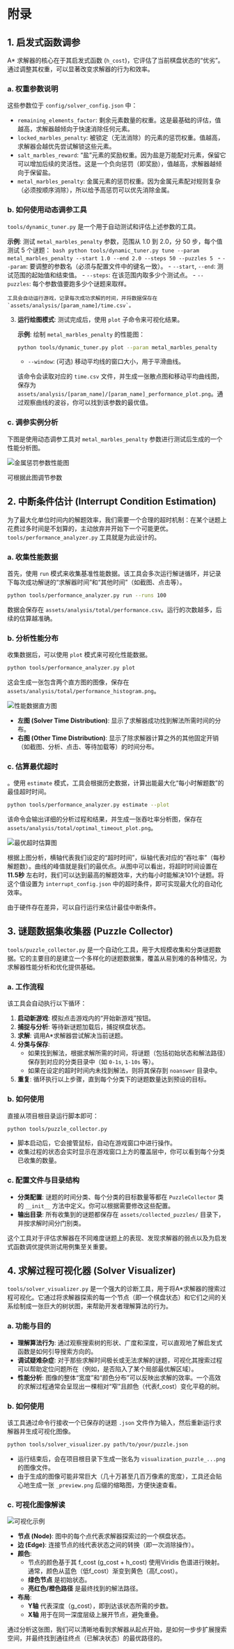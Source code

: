 # 附录


## 1. 启发式函数调参

A* 求解器的核心在于其启发式函数 (`h_cost`)，它评估了当前棋盘状态的“优劣”。通过调整其权重，可以显著改变求解器的行为和效率。

### a. 权重参数说明

这些参数位于 `config/solver_config.json` 中：

-   `remaining_elements_factor`: 剩余元素数量的权重。这是最基础的评估，值越高，求解器越倾向于快速消除任何元素。
-   `locked_marbles_penalty`: 被锁定（无法消除）的元素的惩罚权重。值越高，求解器会越优先尝试解锁这些元素。
-   `salt_marbles_reward`: “盐”元素的奖励权重。因为盐是万能配对元素，保留它可以增加后续的灵活性。这是一个负向惩罚（即奖励），值越高，求解器越倾向于保留盐。
-   `metal_marbles_penalty`: 金属元素的惩罚权重。因为金属元素配对规则复杂（必须按顺序消除），所以给予高惩罚可以优先消除金属。

### b. 如何使用动态调参工具

`tools/dynamic_tuner.py` 是一个用于自动测试和评估上述参数的工具。

**示例**: 测试 `metal_marbles_penalty` 参数，范围从 1.0 到 2.0，分 50 步，每个值测试 5 个谜题：
    ```bash
    python tools/dynamic_tuner.py tune --param metal_marbles_penalty --start 1.0 --end 2.0 --steps 50 --puzzles 5
    ```
    -   `--param`: 要调整的参数名（必须与配置文件中的键名一致）。
    -   `--start`, `--end`: 测试范围的起始值和结束值。
    -   `--steps`: 在该范围内取多少个测试点。
    -   `--puzzles`: 每个参数值要跑多少个谜题来取样。

    工具会自动运行游戏，记录每次成功求解的时间，并将数据保存在 `assets/analysis/[param_name]/time.csv`。

3.  **运行绘图模式**: 测试完成后，使用 `plot` 子命令来可视化结果。

    **示例**: 绘制 `metal_marbles_penalty` 的性能图：
    ```bash
    python tools/dynamic_tuner.py plot --param metal_marbles_penalty
    ```
    -   `--window`: (可选) 移动平均线的窗口大小，用于平滑曲线。

    该命令会读取对应的 `time.csv` 文件，并生成一张散点图和移动平均曲线图，保存为 `assets/analysis/[param_name]/[param_name]_performance_plot.png`。通过观察曲线的波谷，你可以找到该参数的最优值。

### c. 调参实例分析

下图是使用动态调参工具对 `metal_marbles_penalty` 参数进行测试后生成的一个性能分析图。

![金属惩罚参数性能图](../assets/analysis/metal_marbles_penalty/metal_marbles_penalty_performance_plot.png)

可根据此图调节参数

## 2. 中断条件估计 (Interrupt Condition Estimation)

为了最大化单位时间内的解题效率，我们需要一个合理的超时机制：在某个谜题上花费过多时间是不划算的，主动放弃并开始下一个可能更优。`tools/performance_analyzer.py` 工具就是为此设计的。

### a. 收集性能数据

首先，使用 `run` 模式来收集基准性能数据。该工具会多次运行解谜循环，并记录下每次成功解谜的“求解器时间”和“其他时间”（如截图、点击等）。

```bash
python tools/performance_analyzer.py run --runs 100
```
数据会保存在 `assets/analysis/total/performance.csv`。运行的次数越多，后续的估算越准确。

### b. 分析性能分布

收集数据后，可以使用 `plot` 模式来可视化性能数据。

```bash
python tools/performance_analyzer.py plot
```
这会生成一张包含两个直方图的图像，保存在 `assets/analysis/total/performance_histogram.png`。

![性能数据直方图](../assets/analysis/total/performance_histogram.png)

*   **左图 (Solver Time Distribution)**: 显示了求解器成功找到解法所需时间的分布。
*   **右图 (Other Time Distribution)**: 显示了除求解器计算之外的其他固定开销（如截图、分析、点击、等待加载等）的时间分布。

### c. 估算最优超时

。使用 `estimate` 模式，工具会根据历史数据，计算出能最大化“每小时解题数”的最佳超时时间。

```bash
python tools/performance_analyzer.py estimate --plot
```

该命令会输出详细的分析过程和结果，并生成一张吞吐率分析图，保存在 `assets/analysis/total/optimal_timeout_plot.png`。

![最优超时估算图](../assets/analysis/total/optimal_timeout_plot.png)

根据上图分析，横轴代表我们设定的“超时时间”，纵轴代表对应的“吞吐率”（每秒解题数）。曲线的峰值就是我们的最优点。从图中可以看出，将超时时间设置在 **11.5秒** 左右时，我们可以达到最高的解题效率，大约每小时能解决101个谜题。将这个值设置为 `interrupt_config.json` 中的超时条件，即可实现最大化的自动化效率。

由于硬件存在差异，可以自行运行来估计最佳中断条件。


## 3. 谜题数据集收集器 (Puzzle Collector)

`tools/puzzle_collector.py` 是一个自动化工具，用于大规模收集和分类谜题数据。它的主要目的是建立一个多样化的谜题数据集，覆盖从易到难的各种情况，为求解器性能分析和优化提供基础。

### a. 工作流程

该工具会自动执行以下循环：

1.  **启动新游戏**: 模拟点击游戏内的“开始新游戏”按钮。
2.  **捕捉与分析**: 等待新谜题加载后，捕捉棋盘状态。
3.  **求解**: 调用A*求解器尝试解决当前谜题。
4.  **分类与保存**:
    -   如果找到解法，根据求解所需的时间，将谜题（包括初始状态和解法路径）保存到对应的分类目录中（如 `0-1s`, `1-10s` 等）。
    -   如果在设定的超时时间内未找到解法，则将其保存到 `noanswer` 目录中。
5.  **重复**: 循环执行以上步骤，直到每个分类下的谜题数量达到预设的目标。

### b. 如何使用

直接从项目根目录运行脚本即可：

```bash
python tools/puzzle_collector.py
```

-   脚本启动后，它会接管鼠标，自动在游戏窗口中进行操作。
-   收集过程的状态会实时显示在游戏窗口上方的覆盖层中，你可以看到每个分类已收集的数量。

### c. 配置文件与目录结构

-   **分类配置**: 谜题的时间分类、每个分类的目标数量等都在 `PuzzleCollector` 类的 `__init__` 方法中定义。你可以根据需要修改这些配置。
-   **输出目录**: 所有收集到的谜题都保存在 `assets/collected_puzzles/` 目录下，并按求解时间分门别类。

这个工具对于评估求解器在不同难度谜题上的表现、发现求解器的弱点以及为启发式函数调优提供测试用例集至关重要。


## 4. 求解过程可视化器 (Solver Visualizer)

`tools/solver_visualizer.py` 是一个强大的诊断工具，用于将A*求解器的搜索过程可视化。它通过将求解器探索的每一个节点（即一个棋盘状态）和它们之间的关系绘制成一张巨大的树状图，来帮助开发者理解算法的行为。

### a. 功能与目的

-   **理解算法行为**: 通过观察搜索树的形状、广度和深度，可以直观地了解启发式函数是如何引导搜索方向的。
-   **调试疑难杂症**: 对于那些求解时间极长或无法求解的谜题，可视化其搜索过程可以帮助定位问题所在（例如，是否陷入了某个局部最优解区域）。
-   **性能分析**: 图像的整体“宽度”和“颜色分布”可以反映出求解的效率。一个高效的求解过程通常会呈现出一棵相对“窄”且颜色（代表f_cost）变化平稳的树。

### b. 如何使用

该工具通过命令行接收一个已保存的谜题 `.json` 文件作为输入，然后重新运行求解器并生成可视化图像。

```bash
python tools/solver_visualizer.py path/to/your/puzzle.json
```

-   运行结束后，会在项目根目录下生成一张名为 `visualization_puzzle_...png` 的图像文件。
-   由于生成的图像可能非常巨大（几十万甚至几百万像素的宽度），工具还会贴心地生成一张 `_preview.png` 后缀的缩略图，方便快速查看。

### c. 可视化图像解读

![可视化示例](../assets/doc/visual/visualization_puzzle_68s_20250726_232036.png)

-   **节点 (Node)**: 图中的每个点代表求解器探索过的一个棋盘状态。
-   **边 (Edge)**: 连接节点的线代表状态之间的转换（即一次消除操作）。
-   **颜色**:
    -   节点的颜色基于其 f_cost (g_cost + h_cost) 使用Viridis 色谱进行映射。通常，颜色从蓝色（低f_cost）渐变到黄色（高f_cost）。
    -   **绿色节点** 是初始状态。
    -   **亮红色/橙色路径** 是最终找到的解法路径。
-   **布局**:
    -   **Y轴** 代表深度（g_cost），即到达该状态所需的步数。
    -   **X轴** 用于在同一深度层级上展开节点，避免重叠。

通过分析这张图，我们可以清晰地看到求解器从起点开始，是如何一步步扩展搜索空间，并最终找到通往终点（已解决状态）的最优路径的。
